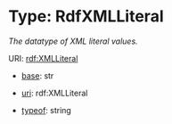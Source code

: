 # Type: RdfXMLLiteral




_The datatype of XML literal values._



URI: [rdf:XMLLiteral](rdf:XMLLiteral)

* [base](https://w3id.org/linkml/base): str

* [uri](https://w3id.org/linkml/uri): rdf:XMLLiteral


* [typeof](https://w3id.org/linkml/typeof): string








